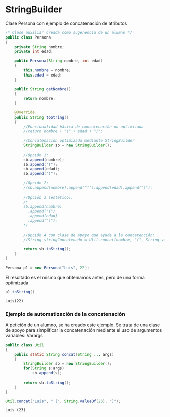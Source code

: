 # StringBuilder

Clase Persona con ejemplo de concatenación de atributos


```Java
/* Clase auxiliar creada como sugerencia de un alumno */
public class Persona
{
    private String nombre;
    private int edad;
    
    public Persona(String nombre, int edad)
    {
        this.nombre = nombre;
        this.edad = edad;
    }
    
    public String getNombre()
    {
        return nombre;
    }

    @Override
    public String toString()
    {
        //Funcionalidad básica de concatenación no optimizada
        //return nombre + "(" + edad + ")"; 
        
        //Concatenación optimizada mediante StringBuilder
        StringBuilder sb = new StringBuilder();
        
        //Opción 1: 
        sb.append(nombre);
        sb.append("(");
        sb.append(edad);
        sb.append(")");
        
        //Opción 2: 
        //sb.append(nombre).append("(").append(edad).append(")");
        
        //Opción 3 (estético): 
        /* 
        sb.append(nombre)
          .append("(")
          .append(edad)
          .append(")");
        */
        
        //Opción 4 con clase de apoyo que ayude a la concatención: 
        //String stringConcatenado = Util.concat(nombre, "(", String.valueOf(edad), ")");
        
        return sb.toString();
    }
}
```


```Java
Persona p1 = new Persona("Luis", 22);
```

El resultado es el mismo que obteníamos antes, pero de una forma optimizada


```Java
p1.toString()
```




    Luis(22)



### Ejemplo de automatización de la concatenación

A petición de un alumno, se ha creado este ejemplo. Se trata de una clase de apoyo para simplificar la concatenación mediante el uso de argumentos variables: Varargs


```Java
public class Util
{
    public static String concat(String ... args)
    {
        StringBuilder sb = new StringBuilder();
        for(String s:args)
            sb.append(s);
        
        return sb.toString();
    }
}
```


```Java
Util.concat("Luis", " (", String.valueOf(23), ")");
```




    Luis (23)




```Java

```

